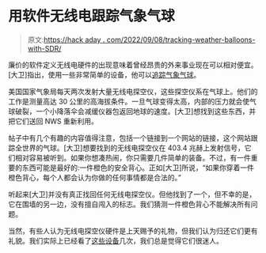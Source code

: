 # 用软件无线电跟踪气象气球

> 原文:[https://hack aday . com/2022/09/08/tracking-weather-balloons-with-SDR/](https://hackaday.com/2022/09/08/tracking-weather-balloons-with-sdr/)

廉价的软件定义无线电硬件的出现意味着曾经昂贵的外来事业现在可以相对便宜。[大卫]指出，使用一些非常简单的设备，他可以[追踪气象气球](https://spectrum.ieee.org/chasing-weather-balloons-with-sdr)。

美国国家气象局每天两次发射大量无线电探空仪，这些探空仪系在气球上。他们的工作是测量高达 30 公里的高海拔条件。一旦气球变得太高，内部的压力就会使气球破裂，一个小降落伞会减缓仪器包返回地球的速度。[大卫]想找到这些东西，并把它们送回 NWS 重新利用。

帖子中有几个有趣的内容值得注意，包括一个链接到一个网站的链接，这个网站跟踪全世界的气球。[大卫]想要找到的无线电探空仪在 403.4 兆赫上发射信号，它们相对容易被听到。如果你想凑热闹，你只需要几件简单的装备。不过，有一件重要的东西可能是最好的:一件橙色的安全背心。正如[大卫]所说，“如果你穿着一件橙色背心，每个人都会认为你做的任何事情都是合法的。”

听起来[大卫]并没有真正找回任何无线电探空仪。但他找到了一个，但不幸的是，它在围墙的另一边，没有擅自闯入的标志。我们猜测一件橙色背心不能解决所有问题。

当然，有些人认为无线电探空仪硬件是上天赐予的礼物，但我们认为归还它们更有礼貌。我们实际上已经看了[这些设备](https://hackaday.com/2017/12/08/radiosondes/)几次，我们总是觉得它们很迷人。